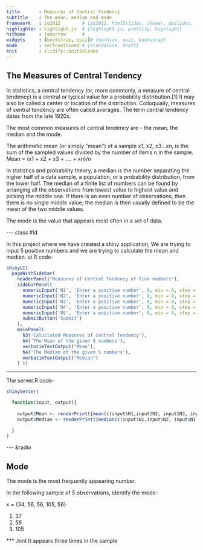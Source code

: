 ```yaml
---
title       : Measures of Central Tendency
subtitle    : The mean, median and mode
framework   : io2012        # {io2012, html5slides, shower, dzslides, ...}
highlighter : highlight.js  # {highlight.js, prettify, highlight}
hitheme     : tomorrow      # 
widgets     : [bootstrap, quiz]# {mathjax, quiz, bootstrap}
mode        : selfcontained # {standalone, draft}
knit        : slidify::knit2slides
---
```


## The Measures of Central Tendency

In statistics, a central tendency (or, more commonly, a measure of central tendency) is a central or typical value for a probability distribution.[1] It may also be called a center or location of the distribution. Colloquially, measures of central tendency are often called averages. The term central tendency dates from the late 1920s.


The most common measures of central tendency are - the mean, the median and the mode.

The arithmetic mean (or simply "mean") of a sample x1, x2, x3...xn, is the sum of the sampled values divided by the number of items n in the sample. 
  Mean = (x1 + x2 + x3 + .... + xn)/n
  
In statistics and probability theory, a median is the number separating the higher half of a data sample, a population, or a probability distribution, from the lower half. The median of a finite list of numbers can be found by arranging all the observations from lowest value to highest value and picking the middle one. If there is an even number of observations, then there is no single middle value; the median is then usually defined to be the mean of the two middle values.


The mode is the value that appears most often in a set of data.

---.class #id 

In this project where we have created a shiny application, We are trying to input 5 positive numbers and we are trying to calculate the mean and median. ui.R code-

```r
shinyUI(
  pageWithSidebar(
    headerPanel("Measures of Central Tendency of five numbers"),
    sidebarPanel(
      numericInput('N1', 'Enter a positive number', 0, min = 0, step = 1),
      numericInput('N2', 'Enter a positive number', 0, min = 0, step = 1),
      numericInput('N3', 'Enter a positive number', 0, min = 0, step = 1),
      numericInput('N4', 'Enter a positive number', 0, min = 0, step = 1),
      numericInput('N5', 'Enter a positive number', 0, min = 0, step = 1),
      submitButton('Submit')
    ),
    mainPanel(
      h3('Caluclated Measures of Central Tendency'),
      h4('The Mean of the given 5 numbers'),
      verbatimTextOutput("Mean"),
      h4('The Median of the given 5 numbers'),
      verbatimTextOutput("Median")
    ) ))
```

---

The server.R code-


```r
shinyServer(

  function(input, output){
  
    output$Mean <- renderPrint({mean(c(input$N1,input$N2, input$N3, input$N4, input$N5))})
    output$Median <- renderPrint({median(c(input$N1,input$N2, input$N3, input$N4, input$N5))})

  }
)
```

--- &radio
## Mode

The mode is the most frequently appearing number. 

In the following sample of 5 observations, identify the mode-

x = {34, 56, 56, 105, 56}

1. 37
2. _56_
3. 105

*** .hint
It appears three times in the sample
